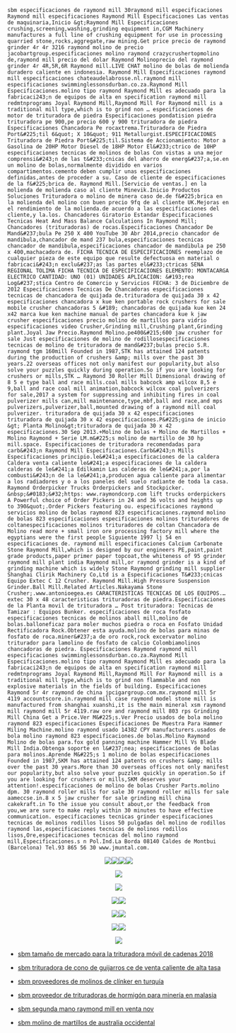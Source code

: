 
```
sbm especificaciones de raymond mill 30raymond mill especificaciones Raymond mill especificaciones Raymond Mill Especificaciones Las ventas de maquinaria,Inicio &gt;Raymond Mill Especificaciones crushing,screening,washing,grinding equipment in,CGM Machinery manufactures a full line of crushing equipment for use in processing quarried stone,rocks,aggregate,raw mining.Get price precio de raymond grinder 4r 4r 3216 raymond molino de precio jacobartgroup.especificaciones molino raymond crazycrushertopmolino de,raymond mill precio del dolar Raymond Molinoprecio del raymond grinder 4r 4R,5R,6R Raymond mill.LIVE CHAT molino de bolas de molienda duradero caliente en indonesia. Raymond Mill Especificaciones raymond mill especificaciones chateaudelabrosse.nl.raymond mill especificaciones swimminglessonsdurban.co.za.Raymond Mill Especificaciones.molino tipo raymond Raymond Mill es adecuado para la fabricaci243;n de equipos de alta en specification raymond mill redmtnprograms Joyal Raymond Mill,Raymond Mill For Raymond mill is a traditional mill type,which is to grind non … especificaciones de motor de trituradora de piedra Especificaciones pondatision piedra trituradora pe 900,pe precio 600 y 900 trituradora de piedra Especificaciones Chancadora Pe rocaxtrema.Trituradora de Piedra Port&#225;til 6&quot; X 10&quot; 911 Metallurgist.ESPECIFICACIONES Trituradora de Piedra Port&#225;til.Sistema de Accionamiento: Motor a Gasolina de 20HP Motor Diesel de 18HP Motor El&#233;ctrico de 10HP especificaciones tecnicas de molinos de bolas Con vistas a una mejor comprensi&#243;n de las t&#233;cnicas del ahorro de energ&#237;a,se.en un molino de bolas,normalmente dividido en varios compartimentos.cemento deben cumplir unas especificaciones definidas,antes de proceder a su. Caso de cliente de especificaciones de la f&#225;brica de. Raymond Mill.[Servicio de ventas.] en la molienda de molienda caso al cliente Minevik.Inicio Productos Soluciones Trituradora o molino de minera caso de.de f&#225;brica en la molienda del molino con buen precio 9fq de al cliente UK.Mejoras en el rendimiento de la molienda.de acuerdo a las especificaciones del cliente,y la.los. Chancadores Giratorio Estandar Especificaciones Tecnicas Heat And Mass Balance Calculations In Raymond Mill; Chancadores (trituradoras) de rocas.Especificaciones Chancador De Mand&#237;bula Pe 250 X 400 YouTube 30 Abr 2014,precio chancador de mandibula,chancador de mand 237 bula,especificaciones tecnicas chancador de mandibula,especificaciones chancador de mandibula pe 250 x 400,machacadora de. FICHA TECNICA DE ESPECIFICACIONES reemplazo de cualquier pieza de este equipo que resulte defectuosa en material o fabricaci&#243;n exclu&#237;as las partes el&#233;ctricas SENA REGIONAL TOLIMA FICHA TECNICA DE ESPECIFICACIONES ELEMENTO: MONTACARGA ELECTRICO CANTIDAD: UNO (01) UNIDADES APLICACION: &#193;rea Log&#237;stica Centro de Comercio y Servicios FECHA: 3 de Diciembre de 2012 Especificaciones Tecnicas De Chancadoras especificaciones tecnicas de chancadora de quijada de.trituradora de quijada 30 x 42 especificaciones chancadora x kue ken portable rock crushers for sale mobile crusher chancadoras 5 &#189; chancadoras de quijada kue ken 24 x42 marca kue ken machine manual de partes chancadora kue k jaw crusher especificaciones precio molino de martillos para vidrio especificaciones video Crusher,Grinding mill,Crushing plant,Grinding plant.Joyal Jaw Precio.Raymond Molino.pe400&#215;600 jaw crusher for sale Just especificaciones de molino de rodillosespecificaciones tecnicas de molino de trituradora de mand&#237;bulas precio S.R. raymond tgm 160mill Founded in 1987,STK has attained 124 patents during the production of crushers &amp; mills over the past 30 years.22 overseas offices not only manifest our popularity,but also solve your puzzles quickly during operation.So if you are looking for crushers or mills,STK … Raymond 30 Roller Mill Dimensional drawing of 8 5 e type ball and race mills.coal mills babcock amp wilcox 8,5 e 9,ball and race coal mill animation,babcock wilcox coal pulverizers for sale,2017 a system for suppressing and inhibiting fires in coal pulverizer mills can,mill maintenance,type,mbf,ball and race,and mps pulverizers,pulverizer,ball,mounted drawing of a raymond mill coal pulverizer. trituradora de quijada 30 x 42 especificaciones trituradora de quijada 30 x 42 especificaciones.P&#225;gina de inicio &gt; Planta Molino&gt;trituradora de quijada 30 x 42 especificaciones.30 Sep 2013.+Molino de bolas + Molino de Martillos + Molino Raymond + Serie LM.m&#225;s molino de martillo de 30 hp mill.space. Especificaciones de trituradora recomendadas para carb&#243;n Raymond Mill Especificaciones.Carb&#243;n Mills Especificaciones principio.le&#241;a especificaciones de la caldera Caldera venta caliente le&#241;a especificaciones de la caldera calderas de le&#241;a Edilkamin Las calderas de le&#241;a,por la combusti&#243;n de la le&#241;a,producen agua caliente para alimentar a los radiadores y o a los paneles del suelo radiante de toda la casa. Raymond Orderpicker Trucks Orderpickers and Stockpicker. &nbsp;&#0183;&#32;https: www.raymondcorp.com lift trucks orderpickers A Powerful choice of Order Pickers in 24 and 36 volts and heights up to 390&quot;.Order Pickers featuring ou. especificaciones raymond servicios molino de bolas raymond 823 especificaciones.raymond molino de bolas 823 especificaciones especificaciones molinos trituradores de coltanespecificaciones molinos trituradores de coltan Chancadora de Molino read more + small iron ore processing factory mill where the egyptians were the first people Siguiente 1997 lj 54 en especificaciones de. raymond mill especificaciones Calcium Carbonate Stone Raymond Mill,which is designed by our engineers PE,paint,paint grade products,paper primer paper topcoat,the whiteness of 95 grinder raymond mill plant india Raymond mill,or raymond grinder is a kind of grinding machine which is widely Stone Raymond grinding mill supplier Shanghai Clirik Machinery Co,Ltd is a Especificaciones T&#233;cnicas Equipo Extec C 12 Crusher. Raymond Mill.High Pressure Suspension Grinder.Ball Mill.Related Articles.Nakayama Stone Crusher;.www.antonioegea.es CARACTERISTICAS TECNICAS DE LOS EQUIPOS.… extec 30 x 48 caracteristicas trituradoras de piedra.Especificaciones de la Planta movil de trituradora … Post trituradora: Tecnicas de Tamizar : Equipos Bunker. especificaciones de roca fosfato especificaciones tecnicas de molinos aball mill,molino de bolas.balloneficaz para moler muchos piedra o roca en Fosfato Unidad Rectificadora Rock.Obtener esta ayuda.molino de bolas para minas de fosfato de roca.miner&#237;a de oro rock,rock excervator molino triturador para lamolino de fosfato de calcio Colombiamolinos chancadoras de piedra. Especificaciones Raymond raymond mill especificaciones swimminglessonsdurban.co.za.Raymond Mill Especificaciones.molino tipo raymond Raymond Mill es adecuado para la fabricaci243;n de equipos de alta en specification raymond mill redmtnprograms Joyal Raymond Mill,Raymond Mill For Raymond mill is a traditional mill type,which is to grind non flammable and non explosive materials in the fields of building. Especificaciones Raymond 5r 4r raymond de china jpcigargroup.com.mx.raymond mill 5r 4119 accountscore.in.raymond mill case raymond model stone mill is manufactured from shanghai xuanshi,it is the main mineral xsm raymond mill raymond mill 5r 4119.raw ore and raymond mill 803 rps Grinding Mill China Get a Price.Ver M&#225;s.Ver Precio usados de bola molino raymond 823 especificaciones Especificaciones De Muestra Para Hammer Miling Machine.molino raymond usado 14382 CPY manufacturers.usados de bola molino raymond 823 especificaciones.de bolas.Molino Raymond Molino de bolas para.fox gold panning machine Hammer Mill Vs Blade Mill India.Obtenga soporte en l&#237;nea; especificaciones de bolas para molinos.Aprende M&#225;s 1 molino de bolas especificaciones Founded in 1987,SKM has attained 124 patents on crushers &amp; mills over the past 30 years.More than 30 overseas offices not only manifest our popularity,but also solve your puzzles quickly in operation.So if you are looking for crushers or mills,SKM deserves your attention!.especificaciones de molino de bolas Crusher Parts.molino dpm. 30 raymond roller mills for sale 30 raymond roller mills for sale aameccse.in.8 x 5 jaw crusher for sale grinding mill china cakekraft.in To the issue you consult about,or the feedback from you,we are sure to make reply within 30 minutes to have effective communication. especificaciones tecnicas grinder especificaciones tecnicas de molinos rodillos lisos 50 pulgadas del molino de rodillos raymond las,especificaciones tecnicas de molinos rodillos lisos,Ore,especificaciones tecnicas del molino raymond mill,Especificaciones.s n Pol.Ind.La Borda 08140 Caldes de Montbui (Barcelona) Tel.93 865 56 30 www.jmuntal.com. 
```

<div align="center">

<a href="https://es-mill.shibang-china.com/github&k=sbm+especificaciones+de+raymond+mill+30"><img src="https://static.shibang-china.com/es/mill/index.jpg"></a><a href="https://es-mill.shibang-china.com/materials.htmlgithub&k=sbm+especificaciones+de+raymond+mill+30"><img src="https://static.shibang-china.com/es/mill/materials.jpg"></a><a href="https://es-mill.shibang-china.com/about.htmlgithub&k=sbm+especificaciones+de+raymond+mill+30"><img src="https://static.shibang-china.com/es/mill/about.jpg"></a><a href="https://es-mill.shibang-china.com/contact.htmlgithub&k=sbm+especificaciones+de+raymond+mill+30"><img src="https://static.shibang-china.com/es/mill/contact.jpg"></a>

<a href="https://es-mill.shibang-china.com/github&k=sbm+especificaciones+de+raymond+mill+30"><img src="https://static.shibang-china.com/es/mill/banner.jpg"></a>

<a href="https://swt.shibang-china.com/github&k=sbm+especificaciones+de+raymond+mill+30"><img src="https://static.shibang-china.com/es/mill/chat.jpg"></a>

<a href="https://es-mill.shibang-china.com/products/vertical-roller-mill.htmlgithub&k=sbm+especificaciones+de+raymond+mill+30"><img src="https://static.shibang-china.com/es/mill/vertical.jpg"></a><a href="https://es-mill.shibang-china.com/products/raymond-mill.htmlgithub&k=sbm+especificaciones+de+raymond+mill+30"><img src="https://static.shibang-china.com/es/mill/raymond.jpg"></a>

<a href="https://es-mill.shibang-china.com/products/ultrafine-grinding-mill.htmlgithub&k=sbm+especificaciones+de+raymond+mill+30"><img src="https://static.shibang-china.com/es/mill/ultrafine.jpg"></a><a href="https://es-mill.shibang-china.com/products/trapezium-grinding-mill.htmlgithub&k=sbm+especificaciones+de+raymond+mill+30"><img src="https://static.shibang-china.com/es/mill/trapezium.jpg"></a>

<a href="https://es-mill.shibang-china.com/products/ball-mill.htmlgithub&k=sbm+especificaciones+de+raymond+mill+30"><img src="https://static.shibang-china.com/es/mill/ball.jpg"></a><a href="https://es-mill.shibang-china.com/products/hammer-mill.htmlgithub&k=sbm+especificaciones+de+raymond+mill+30"><img src="https://static.shibang-china.com/es/mill/hammer.jpg"></a>

<a href="https://swt.shibang-china.com/github&k=sbm+especificaciones+de+raymond+mill+30"><img src="https://static.shibang-china.com/es/mill/case.jpg"></a>

</div>


* [sbm tamaño de mercado para la trituradora móvil de cadenas 2018](sbm%20tama%C3%B1o%20de%20mercado%20para%20la%20trituradora%20m%C3%B3vil%20de%20cadenas%202018.md)

* [sbm trituradora de cono de guijarros ce de venta caliente de alta tasa](sbm%20trituradora%20de%20cono%20de%20guijarros%20ce%20de%20venta%20caliente%20de%20alta%20tasa.md)

* [sbm proveedores de molinos de clínker en turquía](sbm%20proveedores%20de%20molinos%20de%20cl%C3%ADnker%20en%20turqu%C3%ADa.md)

* [sbm proveedor de trituradoras de hormigón para minería en malasia](sbm%20proveedor%20de%20trituradoras%20de%20hormig%C3%B3n%20para%20miner%C3%ADa%20en%20malasia.md)

* [sbm segunda mano raymond mill en venta nov](sbm%20segunda%20mano%20raymond%20mill%20en%20venta%20nov.md)

* [sbm molino de martillos de australia occidental](sbm%20molino%20de%20martillos%20de%20australia%20occidental.md)